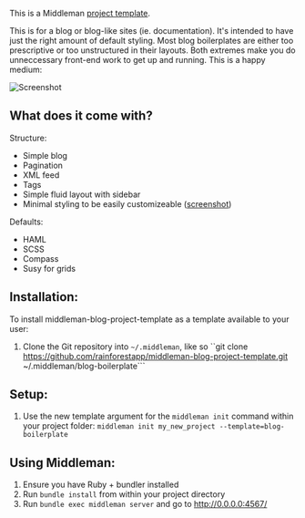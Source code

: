 This is a Middleman [project template](http://middlemanapp.com/getting-started/#toc_6).

This is for a blog or blog-like sites (ie. documentation). It's intended to have just the right amount of default styling. Most blog boilerplates are either too prescriptive or too unstructured in their layouts. Both extremes make you do unneccessary front-end work to get up and running. This is a happy medium:

![Screenshot](http://f.cl.ly/items/1Q0d0b3u3l1W0L3V1r3v/Screen%20Shot%202013-11-08%20at%2012.36.25.png)

## What does it come with?
Structure:
- Simple blog
- Pagination
- XML feed
- Tags
- Simple fluid layout with sidebar
- Minimal styling to be easily customizeable ([screenshot](http://cl.ly/image/460610072B2y))

Defaults:
- HAML
- SCSS
- Compass
- Susy for grids


## Installation:

To install middleman-blog-project-template as a template available to your user:

1. Clone the Git repository into ``~/.middleman``, like so ``git clone https://github.com/rainforestapp/middleman-blog-project-template.git ~/.middleman/blog-boilerplate```

## Setup: 

1. Use the new template argument for the ```middleman init``` command within your project folder: ``middleman init my_new_project --template=blog-boilerplate``

## Using Middleman:

1. Ensure you have Ruby + bundler installed
2. Run ``bundle install`` from within your project directory
3. Run ``bundle exec middleman server`` and go to http://0.0.0.0:4567/
